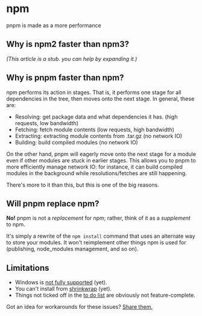 # npm

pnpm is made as a more performance

## Why is npm2 faster than npm3?

_(This article is a stub. you can help by expanding it.)_

## Why is pnpm faster than npm?

npm performs its action in stages. That is, it performs one stage for all dependencies in the tree, then moves onto the next stage. In general, these are:

- Resolving: get package data and what dependencies it has. (high requests, low bandwidth)
- Fetching: fetch module contents (low requests, high bandwidth)
- Extracting: extracting module contents from .tar.gz (no network IO)
- Building: build compiled modules (no network IO)

On the other hand, pnpm will eagerly move onto the next stage for a module even if other modules are stuck in earlier stages. This allows you to pnpm to more efficiently manage network IO: for instance, it can build compiled modules in the background while resolutions/fetches are still happening.

There's more to it than this, but this is one of the big reasons.

## Will pnpm replace npm?

**No!** pnpm is not a _replacement_ for npm; rather, think of it as a _supplement_ to npm.

It's simply a rewrite of the `npm install` command that uses an alternate way to store your modules. It won't reimplement other things npm is used for (publishing, node_modules management, and so on).

## Limitations

- Windows is [not fully supported](https://github.com/rstacruz/pnpm/issues/6) (yet).
- You can't install from [shrinkwrap][] (yet).
- Things not ticked off in the [to do list](../README.md#preview-release) are obviously not feature-complete.

Got an idea for workarounds for these issues? [Share them.](https://github.com/rstacruz/pnpm/issues/new)

[shrinkwrap]: https://docs.npmjs.com/cli/shrinkwrap
[npm ls]: https://docs.npmjs.com/cli/ls
[npm prune]: https://docs.npmjs.com/cli/prune
[npm dedupe]: https://docs.npmjs.com/cli/dedupe

